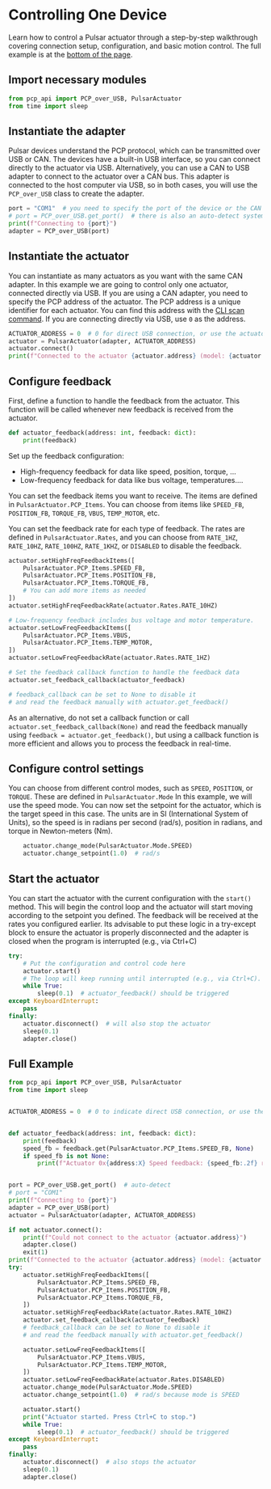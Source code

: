 # Controlling One Device

Learn how to control a Pulsar actuator through a step-by-step walkthrough covering connection setup, configuration, and basic motion control.
The full example is at the [bottom of the page](#full-example).

## Import necessary modules

```py
from pcp_api import PCP_over_USB, PulsarActuator
from time import sleep
```
## Instantiate the adapter

Pulsar devices understand the PCP protocol, which can be transmitted over USB or CAN. The devices have a built-in USB interface, so you can connect directly to the actuator via USB. Alternatively, you can use a CAN to USB adapter to connect to the actuator over a CAN bus. This adapter is connected to the host computer via USB, so in both cases, you will use the `PCP_over_USB` class to create the adapter.

```py
port = "COM1"  # you need to specify the port of the device or the CAN to USB adapter
# port = PCP_over_USB.get_port()  # there is also an auto-detect system that will find the first available port
print(f"Connecting to {port}")
adapter = PCP_over_USB(port)
```

## Instantiate the actuator

You can instantiate as many actuators as you want with the same CAN adapter. In this example we are going to control only one actuator, connected directly via USB. If you are using a CAN adapter, you need to specify the PCP address of the actuator. The PCP address is a unique identifier for each actuator. You can find this address with the  [CLI scan command](../cli.md#scan-for-devices). If you are connecting directly via USB, use `0` as the address.

```py
ACTUATOR_ADDRESS = 0  # 0 for direct USB connection, or use the actuator address if using CAN adapter
actuator = PulsarActuator(adapter, ACTUATOR_ADDRESS)
actuator.connect()
print(f"Connected to the actuator {actuator.address} (model: {actuator.model}, firmware: {actuator.firmware_version})")
```

## Configure feedback

First, define a function to handle the feedback from the actuator. This function will be called whenever new feedback is received from the actuator.

```py
def actuator_feedback(address: int, feedback: dict):
    print(feedback)
```

Set up the feedback configuration:

* High-frequency feedback for data like speed, position, torque, ...
* Low-frequency feedback for data like bus voltage, temperatures....

You can set the feedback items you want to receive. The items are defined in `PulsarActuator.PCP_Items`. You can choose from items like `SPEED_FB`, `POSITION_FB`, `TORQUE_FB`, `VBUS`, `TEMP_MOTOR`, etc.

You can set the feedback rate for each type of feedback. The rates are defined in `PulsarActuator.Rates`, and you can choose from `RATE_1HZ`, `RATE_10HZ`, `RATE_100HZ`, `RATE_1KHZ`, or `DISABLED` to disable the feedback.

```py title="Configure feedback and control settings"
actuator.setHighFreqFeedbackItems([
    PulsarActuator.PCP_Items.SPEED_FB,
    PulsarActuator.PCP_Items.POSITION_FB,
    PulsarActuator.PCP_Items.TORQUE_FB,
    # You can add more items as needed
])
actuator.setHighFreqFeedbackRate(actuator.Rates.RATE_10HZ)

# Low-frequency feedback includes bus voltage and motor temperature.
actuator.setLowFreqFeedbackItems([
    PulsarActuator.PCP_Items.VBUS,
    PulsarActuator.PCP_Items.TEMP_MOTOR,
])
actuator.setLowFreqFeedbackRate(actuator.Rates.RATE_1HZ)

# Set the feedback callback function to handle the feedback data
actuator.set_feedback_callback(actuator_feedback)

# feedback_callback can be set to None to disable it
# and read the feedback manually with actuator.get_feedback()
```

As an alternative, do not set a callback function or call `actuator.set_feedback_callback(None)` and read the feedback manually using `feedback = actuator.get_feedback()`, but using a callback function is more efficient and allows you to process the feedback in real-time.


## Configure control settings

You can choose from different control modes, such as `SPEED`, `POSITION`, or `TORQUE`. These are defined in `PulsarActuator.Mode` In this example, we will use the speed mode. You can now set the setpoint for the actuator, which is the target speed in this case. The units are in SI (International System of Units), so the speed is in radians per second (rad/s), position in radians, and torque in Newton-meters (Nm).

```py title="Configure control settings"
    actuator.change_mode(PulsarActuator.Mode.SPEED)
    actuator.change_setpoint(1.0)  # rad/s
```


## Start the actuator

You can start the actuator with the current configuration with the `start()` method. This will begin the control loop and the actuator will start moving according to the setpoint you defined. The feedback will be received at the rates you configured earlier.
Its advisable to put these logic in a try-except block to ensure the actuator is properly disconnected and the adapter is closed when the program is interrupted (e.g., via Ctrl+C)

```py title="Shutdown"
try:
    # Put the configuration and control code here
    actuator.start()
    # The loop will keep running until interrupted (e.g., via Ctrl+C).
    while True:
        sleep(0.1)  # actuator_feedback() should be triggered
except KeyboardInterrupt:
    pass
finally:
    actuator.disconnect()  # will also stop the actuator
    sleep(0.1)
    adapter.close()
```

## Full Example

```py title="Full code" linenums="1"
from pcp_api import PCP_over_USB, PulsarActuator
from time import sleep


ACTUATOR_ADDRESS = 0  # 0 to indicate direct USB connection, or use the PCP address if using CAN adapter


def actuator_feedback(address: int, feedback: dict):
    print(feedback)
    speed_fb = feedback.get(PulsarActuator.PCP_Items.SPEED_FB, None)
    if speed_fb is not None:
        print(f"Actuator 0x{address:X} Speed feedback: {speed_fb:.2f} rad/s")


port = PCP_over_USB.get_port()  # auto-detect
# port = "COM1"
print(f"Connecting to {port}")
adapter = PCP_over_USB(port)
actuator = PulsarActuator(adapter, ACTUATOR_ADDRESS)

if not actuator.connect():
    print(f"Could not connect to the actuator {actuator.address}")
    adapter.close()
    exit(1)
print(f"Connected to the actuator {actuator.address} (model: {actuator.model}, firmware: {actuator.firmware_version})")
try:
    actuator.setHighFreqFeedbackItems([
        PulsarActuator.PCP_Items.SPEED_FB,
        PulsarActuator.PCP_Items.POSITION_FB,
        PulsarActuator.PCP_Items.TORQUE_FB,
    ])
    actuator.setHighFreqFeedbackRate(actuator.Rates.RATE_10HZ)
    actuator.set_feedback_callback(actuator_feedback)
    # feedback_callback can be set to None to disable it
    # and read the feedback manually with actuator.get_feedback()

    actuator.setLowFreqFeedbackItems([
        PulsarActuator.PCP_Items.VBUS,
        PulsarActuator.PCP_Items.TEMP_MOTOR,
    ])
    actuator.setLowFreqFeedbackRate(actuator.Rates.DISABLED)
    actuator.change_mode(PulsarActuator.Mode.SPEED)
    actuator.change_setpoint(1.0)  # rad/s because mode is SPEED

    actuator.start()
    print("Actuator started. Press Ctrl+C to stop.")
    while True:
        sleep(0.1)  # actuator_feedback() should be triggered
except KeyboardInterrupt:
    pass
finally:
    actuator.disconnect()  # also stops the actuator
    sleep(0.1)
    adapter.close()
```
